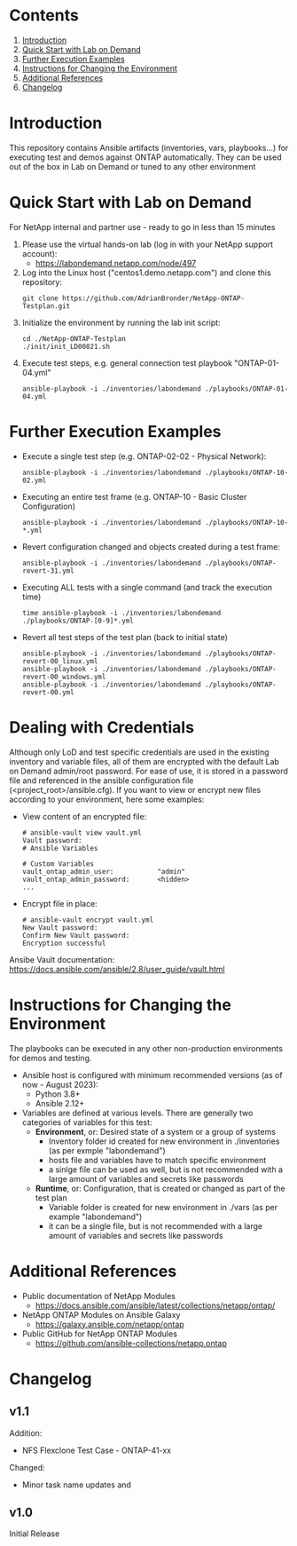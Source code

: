# Contents
1. [Introduction](#Introduction)
2. [Quick Start with Lab on Demand](#Quick-Start-with-Lab-on-Demand)
3. [Further Execution Examples](#Further-Execution-Examples)
4. [Instructions for Changing the Environment](#Instructions-for-Changing-the-Environment)
5. [Additional References](#Additional-References)
6. [Changelog](#Changelog)


# Introduction
This repository contains Ansible artifacts (inventories, vars, playbooks...) for executing test and demos against ONTAP automatically.
They can be used out of the box in Lab on Demand or tuned to any other environment


# Quick Start with Lab on Demand
For NetApp internal and partner use - ready to go in less than 15 minutes
1. Please use the virtual hands-on lab (log in with your NetApp support account):
   - https://labondemand.netapp.com/node/497
2. Log into the Linux host ("centos1.demo.netapp.com") and clone this repository:
   ```
   git clone https://github.com/AdrianBronder/NetApp-ONTAP-Testplan.git
   ```
3. Initialize the environment by running the lab init script:
   ```
   cd ./NetApp-ONTAP-Testplan
   ./init/init_LD00821.sh
   ```
4. Execute test steps, e.g. general connection test playbook "ONTAP-01-04.yml"
   ```
   ansible-playbook -i ./inventories/labondemand ./playbooks/ONTAP-01-04.yml
   ```


# Further Execution Examples
- Execute a single test step (e.g. ONTAP-02-02 - Physical Network):
  ```
  ansible-playbook -i ./inventories/labondemand ./playbooks/ONTAP-10-02.yml
  ```
- Executing an entire test frame (e.g. ONTAP-10 - Basic Cluster Configuration)
  ```
  ansible-playbook -i ./inventories/labondemand ./playbooks/ONTAP-10-*.yml
  ```
- Revert configuration changed and objects created during a test frame:
  ```
  ansible-playbook -i ./inventories/labondemand ./playbooks/ONTAP-revert-31.yml
  ```
- Executing ALL tests with a single command (and track the execution time)
  ```
  time ansible-playbook -i ./inventories/labondemand ./playbooks/ONTAP-[0-9]*.yml
  ```
- Revert all test steps of the test plan (back to initial state)
  ```
  ansible-playbook -i ./inventories/labondemand ./playbooks/ONTAP-revert-00_linux.yml
  ansible-playbook -i ./inventories/labondemand ./playbooks/ONTAP-revert-00_windows.yml
  ansible-playbook -i ./inventories/labondemand ./playbooks/ONTAP-revert-00.yml
  ```


# Dealing with Credentials
Although only LoD and test specific credentials are used in the existing inventory and variable files, all of them are encrypted with the default Lab on Demand admin/root password. For ease of use, it is stored in a password file and referenced in the ansible configuration file (<project_root>/ansible.cfg). If you want to view or encrypt new files according to your environment, here some examples:
- View content of an encrypted file:
  ```
  # ansible-vault view vault.yml
  Vault password:
  # Ansible Variables
  
  # Custom Variables
  vault_ontap_admin_user:           "admin"
  vault_ontap_admin_password:       <hidden>
  ...
  ```
- Encrypt file in place:
  ```
  # ansible-vault encrypt vault.yml
  New Vault password:
  Confirm New Vault password:
  Encryption successful
  ```
Ansibe Vault documentation:
https://docs.ansible.com/ansible/2.8/user_guide/vault.html


# Instructions for Changing the Environment
The playbooks can be executed in any other non-production environments for demos and testing.
* Ansible host is configured with minimum recommended versions (as of now - August 2023):
  - Python 3.8+
  - Ansible 2.12+
* Variables are defined at various levels. There are generally two categories of variables for this test:
  * **Environment**, or: Desired state of a system or a group of systems
    * Inventory folder id created for new environment in ./inventories (as per exmple "labondemand")
    * hosts file and variables have to match specific environment
    * a sinlge file can be used as well, but is not recommended with a large amount of variables and secrets like passwords
  * **Runtime**, or: Configuration, that is created or changed as part of the test plan
    * Variable folder is created for new environment in ./vars (as per example "labondemand")
    * it can be a single file, but is not recommended with a large amount of variables and secrets like passwords


# Additional References
- Public documentation of NetApp Modules
  - https://docs.ansible.com/ansible/latest/collections/netapp/ontap/
- NetApp ONTAP Modules on Ansible Galaxy
  - https://galaxy.ansible.com/netapp/ontap
- Public GitHub for NetApp ONTAP Modules
  - https://github.com/ansible-collections/netapp.ontap


# Changelog

## v1.1
Addition:
* NFS Flexclone Test Case - ONTAP-41-xx

Changed:
* Minor task name updates and 

## v1.0
Initial Release